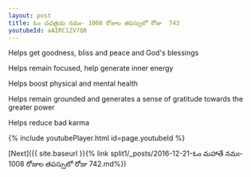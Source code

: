 ```yaml
---
layout: post
title: ఓం చఛత్రయ నమః- 1008 రోజుల తపస్సులో రోజు  743
youtubeId: aAIRC1ZV7Q0
---
```

 
 
Helps get goodness, bliss and peace and God's blessings
 
Helps remain focused, help generate inner energy 
 
Helps boost physical and mental health 
 
Helps remain grounded and generates a sense of gratitude towards the greater power 
 
Helps reduce bad karma
 
 
 
 


{% include youtubePlayer.html id=page.youtubeId %}
 
[Next]({{ site.baseurl }}{% link  split1/_posts/2016-12-21-ఓం మహాతే నమః- 1008 రోజుల తపస్సులో రోజు  742.md%})
 
